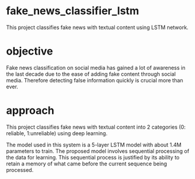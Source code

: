 # fake_news_classifier_lstm
 This project classifies fake news with textual content using LSTM network. 
 
 # objective 
 Fake news classification on social media has gained a lot of awareness in the last decade due to the ease of adding fake content through social media. Therefore detecting false information quickly is crucial more than ever.
 
 
 
 # approach 
 This project classifies fake news with textual content into 2 categories (0: reliable, 1:unreliable) using deep learning.
 
 The model used in this system is a 5-layer LSTM model with about 1.4M parameters to train. The proposed model involves sequential processing of the data for learning. This sequential process is justified by its ability to retain a memory of what came before the current sequence being processed.
